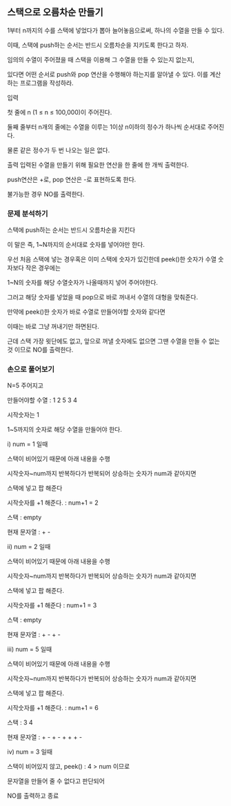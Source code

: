 ## 스택으로 오름차순 만들기

1부터 n까지의 수를 스택에 넣었다가 뽑아 늘어놓음으로써, 하나의 수열을 만들 수 있다. 

이때, 스택에 push하는 순서는 반드시 오름차순을 지키도록 한다고 하자. 

임의의 수열이 주어졌을 때 스택을 이용해 그 수열을 만들 수 있는지 없는지, 

있다면 어떤 순서로 push와 pop 연산을 수행해야 하는지를 알아낼 수 있다. 이를 계산하는 프로그램을 작성하라.

입력

첫 줄에 n (1 ≤ n ≤ 100,000)이 주어진다. 

둘째 줄부터 n개의 줄에는 수열을 이루는 1이상 n이하의 정수가 하나씩 순서대로 주어진다. 

물론 같은 정수가 두 번 나오는 일은 없다.

출력
입력된 수열을 만들기 위해 필요한 연산을 한 줄에 한 개씩 출력한다. 

push연산은 +로, pop 연산은 -로 표현하도록 한다. 

불가능한 경우 NO를 출력한다.

### 문제 분석하기

스택에 push하는 순서는 반드시 오름차순을 지킨다

이 말은 즉, 1~N까지의 순서대로 숫자를 넣어야만 한다.

우선 처음 스택에 넣는 경우혹은 이미 스택에 숫자가 있긴한데 peek()한 숫자가 수열 숫자보다 작은 경우에는

1~N의 숫자를 해당 수열숫자가 나올때까지 넣어 주어야한다.

그러고 해당 숫자를 넣었을 때 pop으로 바로 꺼내서 수열의 대형을 맞춰준다.

만약에 peek()한 숫자가 바로 수열로 만들어야할 숫자와 같다면

이때는 바로 그냥 꺼내기만 하면된다.

근데 스택 가장 윗단에도 없고, 앞으로 꺼낼 숫자에도 없으면 그땐 수열을 만들 수 없는 것 이므로 NO를 출력한다.

### 손으로 풀어보기

N=5 주어지고

만들어야할 수열 : 1 2 5 3 4

시작숫자는 1

1~5까지의 숫자로 해당 수열을 만들어야 한다.

i) num = 1 일때

스택이 비어있기 때문에 아래 내용을 수행

시작숫자~num까지 반복하다가 반복되어 상승하는 숫자가 num과 같아지면

스택에 넣고 팝 해준다

시작숫자를 +1 해준다. : num+1 = 2

스택 : empty

현재 문자열 : + - 

ii) num = 2 일때

스택이 비어있기 때문에 아래 내용을 수행

시작숫자~num까지 반복하다가 반복되어 상승하는 숫자가 num과 같아지면

스택에 넣고 팝 해준다.

시작숫자를 +1 해준다 : num+1 = 3

스택 : empty

현재 문자열 : + - + -

iii) num = 5 일때

스택이 비어있기 때문에 아래 내용을 수행

시작숫자~num까지 반복하다가 반복되어 상승하는 숫자가 num과 같아지면

스택에 넣고 팝 해준다.

시작숫자를 +1 해준다. : num+1 = 6

스택 : 3 4

현재 문자열 : + - + - + + + - 

iv) num = 3 일때

스택이 비어있지 않고, peek() : 4 > num 이므로

문자열을 만들어 줄 수 없다고 판단되어

NO를 출력하고 종료







